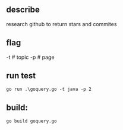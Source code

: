 ## describe
research github to return stars and commites
## flag
-t # topic
-p # page
## run test
`go run .\goquery.go -t java -p 2`
## build: 
`go build goquery.go`